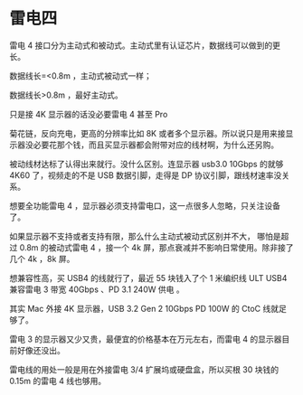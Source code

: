 # 雷电四

雷电 4 接口分为主动式和被动式。主动式里有认证芯片，数据线可以做到的更长。

数据线长=<0.8m ，主动式被动式一样；

数据线长>0.8m ，最好主动式。



只是接 4K 显示器的话没必要雷电 4 甚至 Pro



菊花链，反向充电，更高的分辨率比如 8K 或者多个显示器。所以说只是用来接显示器没必要花那个钱，而且买显示器都会附带对应的线材啊，为什么还另购。



被动线材达标了认得出来就行。没什么区别。连显示器 usb3.0 10Gbps 的就够 4K60 了，视频走的不是 USB 数据引脚，走得是 DP 协议引脚，跟线材速率没关系。



想要全功能雷电 4 ，显示器必须支持雷电口，这一点很多人忽略，只关注设备了。

如果显示器不支持或者支持有限，那么什么主动式被动式区别并不大，
哪怕是超过 0.8m 的被动式雷电 4 ，接一个 4k 屏，那点衰减并不影响日常使用。除非接了几个 4k ，8k 屏。



想兼容性高，买 USB4 的线就行了，最近 55 块钱入了个 1 米编织线 ULT USB4 兼容雷电 3 带宽 40Gbps 、PD 3.1 240W 供电 。

其实 Mac 外接 4K 显示器，USB 3.2 Gen 2 10Gbps PD 100W 的 CtoC 线就足够了。

雷电 3 的显示器又少又贵，最便宜的价格基本在万元左右，而雷电 4 的显示器目前好像还没出。

雷电线的用处一般是用在外接雷电 3/4 扩展坞或硬盘盒，所以买根 30 块钱的 0.15m 的雷电 4 线也够用。